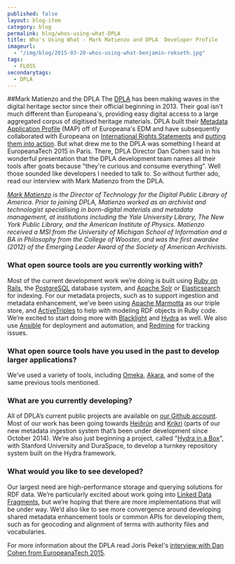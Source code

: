 ```yaml
---
published: false
layout: blog-item
category: blog
permalink: blog/whos-using-what-DPLA
title: Who's Using What - Mark Matienzo and DPLA  Developer Profile
imageurl: 
  - "/img/blog/2015-03-20-whos-using-what-benjamin-rokseth.jpg"
tags: 
  - FLOSS
secondarytags:
  - DPLA
---
```

##Mark Matienzo and the DPLA
The [DPLA](http://dp.la/) has been making waves in the digital heritage sector since their official beginning in 2013. Their goal isn't much different than Europeana's, providing easy digital access to a large aggregated corpus of digitised heritage materials. DPLA built their [Metadata Application Profile](http://dp.la/info/developers/map/) (MAP) off of Europeana's EDM and have subsequently collaborated with Europeana on [International Rights Statements](http://pro.europeana.eu/blogpost/the-principles-for-establishing-international-interoperable-righ) and [putting them into action](http://pro.europeana.eu/blogpost/developing-and-implementing-a-technical-framework-for-interopera). But what drew me to the DPLA was something I heard at EuropeanaTech 2015 in Paris. There, DPLA Director Dan Cohen said in his wonderful presentation that the DPLA development team names all their tools after goats because "they're curious and consume everything". Well those sounded like developers I needed to talk to. So without further ado, read our interview with Mark Matienzo from the DPLA.  

*[Mark Matienzo](http://matienzo.org/) is the Director of Technology for the Digital Public Library of America. Prior to joining DPLA, Matienzo worked as an archivist and technologist specialising in born-digital materials and metadata management, at institutions including the Yale University Library, The New York Public Library, and the American Institute of Physics. Matienzo received a MSI from the University of Michigan School of Information and a BA in Philosophy from the College of Wooster, and was the first awardee (2012) of the Emerging Leader Award of the Society of American Archivists.*

### What open source tools are you currently working with?

Most of the current development work we’re doing is built using [Ruby on Rails](http://rubyonrails.org/), the [PostgreSQL](http://www.postgresql.org/) database system, and [Apache Solr](http://lucene.apache.org/solr/) or [Elasticsearch](https://www.elastic.co/) for indexing. For our metadata projects, such as to support ingestion and metadata enhancement, we’ve been using [Apache Marmotta](http://marmotta.apache.org/) as our triple store, and [ActiveTriples](https://github.com/ActiveTriples/ActiveTriples) to help with modeling RDF objects in Ruby code. We’re excited to start doing more with [Blacklight](http://projectblacklight.org/) and [Hydra](http://projecthydra.org/) as well. We also use [Ansible](http://www.ansible.com/home) for deployment and automation, and [Redmine](https://www.redmine.org/) for tracking issues.

### What open source tools have you used in the past to develop larger applications?

We’ve used a variety of tools, including [Omeka](http://omeka.org/), [Akara](http://akara.info/), and some of the same previous tools mentioned.

### What are you currently developing? 

All of DPLA’s current public projects are available on [our Github account](https://github.com/dpla). Most of our work has been going towards [Heiðrún](https://digitalpubliclibraryofamerica.atlassian.net/wiki/display/TECH/Heidrun) and [Krikri](https://github.com/dpla/KriKri) (parts of our new metadata ingestion system that’s been under development since October 2014). We’re also just beginning a project, called "[Hydra in a Box](http://dp.la/info/2015/04/15/far-reaching-hydra-in-a-box-joint-initiative-funded-by-imls/)", with Stanford University and DuraSpace, to develop a turnkey repository system built on the Hydra framework. 

### What would you like to see developed?

Our largest need are high-performance storage and querying solutions for RDF data. We’re particularly excited about work going into [Linked Data Fragments](http://linkeddatafragments.org/), but we’re hoping that there are more implementations that will be under way. We’d also like to see more convergence around developing shared metadata enhancement tools or common APIs for developing them, such as for geocoding and alignment of terms with authority files and vocabularies.

For more information about the DPLA read Joris Pekel's [interview with Dan Cohen from EuropeanaTech 2015](http://pro.europeana.eu/blogpost/looking-to-the-future-with-the-dpla-an-interview-with-dan-cohen).
